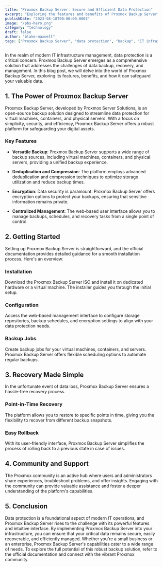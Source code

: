 ```yaml
---
title: "Proxmox Backup Server: Secure and Efficient Data Protection"
excerpt: "Exploring the features and benefits of Proxmox Backup Server"
publishDate: "2023-08-18T00:00:00.000Z"
image: "/pbs-hero.png"
category: "technology"
draft: false
author: "blake-maxwell"
tags: ["Proxmox Backup Server", "data protection", "backup", "IT infrastructure"]
---
```


In the realm of modern IT infrastructure management, data protection is a critical concern. Proxmox Backup Server emerges as a comprehensive solution that addresses the challenges of data backup, recovery, and management. In this blog post, we will delve into the world of Proxmox Backup Server, exploring its features, benefits, and how it can safeguard your valuable data.

## 1. The Power of Proxmox Backup Server

Proxmox Backup Server, developed by Proxmox Server Solutions, is an open-source backup solution designed to streamline data protection for virtual machines, containers, and physical servers. With a focus on simplicity, security, and efficiency, Proxmox Backup Server offers a robust platform for safeguarding your digital assets.

### Key Features

- **Versatile Backup**: Proxmox Backup Server supports a wide range of backup sources, including virtual machines, containers, and physical servers, providing a unified backup experience.

- **Deduplication and Compression**: The platform employs advanced deduplication and compression techniques to optimize storage utilization and reduce backup times.

- **Encryption**: Data security is paramount. Proxmox Backup Server offers encryption options to protect your backups, ensuring that sensitive information remains private.

- **Centralized Management**: The web-based user interface allows you to manage backups, schedules, and recovery tasks from a single point of control.

## 2. Getting Started

Setting up Proxmox Backup Server is straightforward, and the official documentation provides detailed guidance for a smooth installation process. Here's an overview:

### Installation

Download the Proxmox Backup Server ISO and install it on dedicated hardware or a virtual machine. The installer guides you through the initial setup.

### Configuration

Access the web-based management interface to configure storage repositories, backup schedules, and encryption settings to align with your data protection needs.

### Backup Jobs

Create backup jobs for your virtual machines, containers, and servers. Proxmox Backup Server offers flexible scheduling options to automate regular backups.

## 3. Recovery Made Simple

In the unfortunate event of data loss, Proxmox Backup Server ensures a hassle-free recovery process.

### Point-in-Time Recovery

The platform allows you to restore to specific points in time, giving you the flexibility to recover from different backup snapshots.

### Easy Rollback

With its user-friendly interface, Proxmox Backup Server simplifies the process of rolling back to a previous state in case of issues.

## 4. Community and Support

The Proxmox community is an active hub where users and administrators share experiences, troubleshoot problems, and offer insights. Engaging with the community can provide valuable assistance and foster a deeper understanding of the platform's capabilities.

## 5. Conclusion

Data protection is a foundational aspect of modern IT operations, and Proxmox Backup Server rises to the challenge with its powerful features and intuitive interface. By implementing Proxmox Backup Server into your infrastructure, you can ensure that your critical data remains secure, easily recoverable, and efficiently managed. Whether you're a small business or an enterprise, Proxmox Backup Server's capabilities cater to a wide range of needs. To explore the full potential of this robust backup solution, refer to the official documentation and connect with the vibrant Proxmox community.
